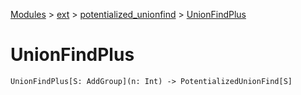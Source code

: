 [Modules](../../index.md) > [ext](../index.md) > [potentialized_unionfind](./index.md) > [UnionFindPlus]()

# UnionFindPlus

```
UnionFindPlus[S: AddGroup](n: Int) -> PotentializedUnionFind[S]
```
